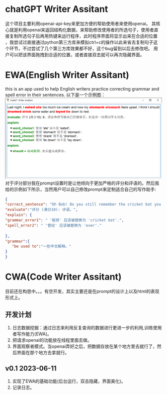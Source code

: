 # chatGPT Writer Assitant

这个项目主要利用openai-api-key来更加方便的帮助使用者来使用openai。
其核心就是利用openai来返回结构化数据，来帮助修改使用者的所选句子，使用者直接复制所选句子后再用热键来运行程序，此时程序界面将显示出来在合适的位置
，我尝试过直接通过python第三方库来模拟ctrl+c的操作以此来省去复制句子这个环节，不过尝试了几个第三方库效果都不好，这个bug留到以后去修改吧。
用户可以把该界面拖拽到合适的位置，或者直接双击就可以再次隐藏界面。

# EWA(English Writer Assitant)
this is an app used to help English writers practice  correcting  grammar  and spell error in their sentences.
以下是一个示例图：
![img.png](imgs/img.png)
对于评分部分我在prompt设置时是让他倾向于更加严格的评分和评语的。然后我给的示例如下所示，当然用户可以自己修改prompt来定制适合自己的写作助手:
```json
{
"correct_sentence": "Oh Bob! Do you still remember the cricket bat you borrowed from me? Please return it to me. I will use it tomorrow.",
"evaluate":"评分 (满分10): 评语。",
"explain": {
"grammar_error1": " '板球' 应该被替换为 'cricket bat'.",
"spell_error2": " '曾经' 应该被替换为 'ever'."

},
"grammar":{
   "be used to":"一些中文解释。"
}
}
```

# CWA(Code Writer Assitant)
目前还在构思中。。。有空开发，其实主要还是在prompt的设计上以及html的表现形式上。




## 开发计划
1. 日志数据挖掘：通过日志来利用反复查询的数据进行更进一步的利用,训练使用者写作能力(EWA)。
2. 把请求openai的功能放在线程里面去做。
3. 界面观察者模式。当openai弄好之后，把数据存放在某个地方里去就行了，然后界面在那个地方去拿就行。




## v0.1 2023-06-11
1. 实现了EWA的基础功能(后台运行，双击隐藏，界面美化)。
2. 记录日志。

